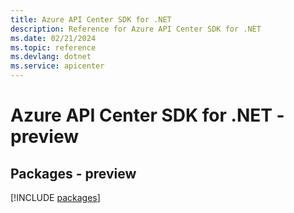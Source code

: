```yaml
---
title: Azure API Center SDK for .NET
description: Reference for Azure API Center SDK for .NET
ms.date: 02/21/2024
ms.topic: reference
ms.devlang: dotnet
ms.service: apicenter
---
```

# Azure API Center SDK for .NET - preview
## Packages - preview
[!INCLUDE [packages](api-center-index.md)]